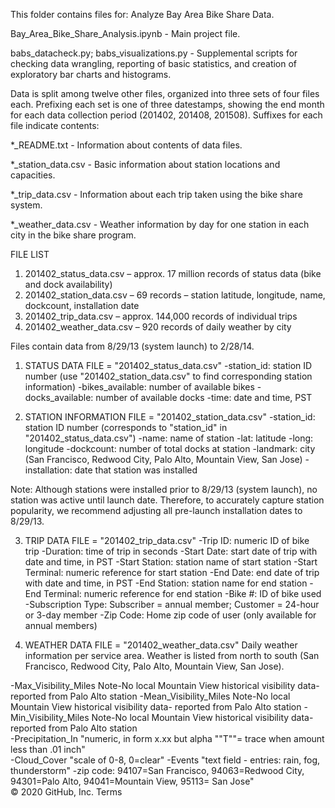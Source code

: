 This folder contains files for: Analyze Bay Area Bike Share Data.

Bay\_Area\_Bike\_Share\_Analysis.ipynb - Main project file.

babs\_datacheck.py; babs\_visualizations.py - Supplemental scripts for checking
data wrangling, reporting of basic statistics, and creation of exploratory bar
charts and histograms.

Data is split among twelve other files, organized into three sets of four files
each. Prefixing each set is one of three datestamps, showing the end month for
each data collection period (201402, 201408, 201508). Suffixes for each file
indicate contents:

\*\_README.txt - Information about contents of data files.

\*\_station\_data.csv - Basic information about station locations and
capacities.

\*\_trip\_data.csv - Information about each trip taken using the bike share
system.

\*\_weather\_data.csv - Weather information by day for one station in each
city in the bike share program.

FILE LIST
1) 201402_status_data.csv – approx. 17 million records of status data (bike and dock availability)
2) 201402_station_data.csv – 69 records – station latitude, longitude, name, dockcount, installation date
3) 201402_trip_data.csv – approx. 144,000 records of individual trips
4) 201402_weather_data.csv – 920 records of daily weather by city

Files contain data from 8/29/13 (system launch) to 2/28/14.

1) STATUS DATA
FILE = "201402_status_data.csv"
-station_id: station ID number (use "201402_station_data.csv" to find corresponding station information)
-bikes_available: number of available bikes
-docks_available: number of available docks
-time: date and time, PST

2) STATION INFORMATION
FILE = "201402_station_data.csv"
-station_id: station ID number (corresponds to "station_id" in "201402_status_data.csv")
-name: name of station
-lat: latitude
-long: longitude
-dockcount: number of total docks at station
-landmark: city (San Francisco, Redwood City, Palo Alto, Mountain View, San Jose)
-installation: date that station was installed 

Note: Although stations were installed prior to 8/29/13 (system launch), no station was active until launch date. Therefore, to accurately capture station popularity, we recommend adjusting all pre-launch installation dates to 8/29/13.

3) TRIP DATA
FILE = "201402_trip_data.csv"
-Trip ID: numeric ID of bike trip
-Duration: time of trip in seconds
-Start Date: start date of trip with date and time, in PST
-Start Station: station name of start station
-Start Terminal: numeric reference for start station
-End Date: end date of trip with date and time, in PST
-End Station: station name for end station
-End Terminal: numeric reference for end station
-Bike #: ID of bike used
-Subscription Type: Subscriber = annual member; Customer = 24-hour or 3-day member
-Zip Code: Home zip code of user (only available for annual members)

4) WEATHER DATA
FILE = "201402_weather_data.csv"
Daily weather information per service area. Weather is listed from north to south (San Francisco, Redwood City, Palo Alto, Mountain View, San Jose).
	
-Max_Visibility_Miles 	Note-No local Mountain View historical visibility data- reported from Palo Alto station	
-Mean_Visibility_Miles 	Note-No local Mountain View historical visibility data- reported from Palo Alto station	
-Min_Visibility_Miles 	 Note-No local Mountain View historical visibility data- reported from Palo Alto station		
-Precipitation_In 	"numeric, in form x.xx but alpha ""T""= trace when amount less than .01 inch"	
-Cloud_Cover 	"scale of 0-8, 0=clear"	
-Events	"text field - entries: rain, fog, thunderstorm"	
-zip code: 94107=San Francisco, 94063=Redwood City, 94301=Palo Alto, 94041=Mountain View, 95113= San Jose"	
© 2020 GitHub, Inc.
Terms
